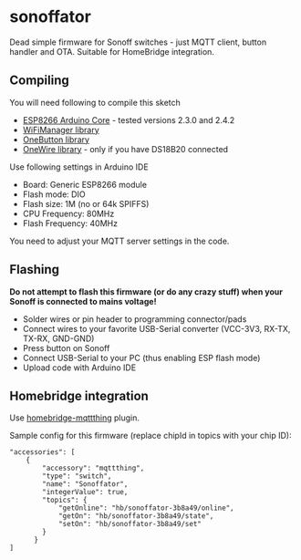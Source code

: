 # sonoffator

Dead simple firmware for Sonoff switches - just MQTT client, button handler and OTA. Suitable for HomeBridge integration.

## Compiling

You will need following to compile this sketch

* [ESP8266 Arduino Core](https://github.com/esp8266/Arduino) - tested versions 2.3.0 and 2.4.2
* [WiFiManager library](https://github.com/tzapu/WiFiManager)
* [OneButton library](https://github.com/mathertel/OneButton)
* [OneWire library](https://github.com/PaulStoffregen/OneWire) - only if you have DS18B20 connected

Use following settings in Arduino IDE

* Board: Generic ESP8266 module
* Flash mode: DIO
* Flash size: 1M (no or 64k SPIFFS)
* CPU Frequency: 80MHz
* Flash Frequency: 40MHz

You need to adjust your MQTT server settings in the code.

## Flashing

**Do not attempt to flash this firmware (or do any crazy stuff) when your Sonoff is connected to mains voltage!**

* Solder wires or pin header to programming connector/pads
* Connect wires to your favorite USB-Serial converter (VCC-3V3, RX-TX, TX-RX, GND-GND)
* Press button on Sonoff
* Connect USB-Serial to your PC (thus enabling ESP flash mode)
* Upload code with Arduino IDE

## Homebridge integration

Use [homebridge-mqttthing](https://github.com/arachnetech/homebridge-mqttthing) plugin.

Sample config for this firmware (replace chipId in topics with your chip ID):

```
"accessories": [
    {
        "accessory": "mqttthing",
        "type": "switch",
        "name": "Sonoffator",
        "integerValue": true,
        "topics": {
            "getOnline": "hb/sonoffator-3b8a49/online",
            "getOn": "hb/sonoffator-3b8a49/state",
            "setOn": "hb/sonoffator-3b8a49/set"
        }
      }
]
```
